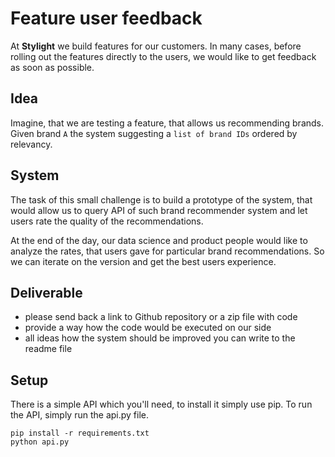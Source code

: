 # Feature user feedback

At **Stylight** we build features for our customers. In many cases, before rolling out the features directly to the users, we would like to get feedback as soon as possible.

## Idea
Imagine, that we are testing a feature, that allows us recommending brands. Given brand `A` the system suggesting  a `list of brand IDs` ordered by relevancy.

## System
The task of this small challenge is to build a prototype of the system, that would allow us to query API of such brand recommender system and let users rate the quality of the recommendations.

At the end of the day, our data science and product people would like to analyze the rates, that users gave for particular brand recommendations.
So we can iterate on the version and get the best users experience.


## Deliverable
- please send back a link to Github repository or a zip file with code
- provide a way how the code would be executed on our side
- all ideas how the system should be improved you can write to the readme file


## Setup
There is a simple API which you'll need, to install it simply use pip. To run the API, simply run the api.py file.

```
pip install -r requirements.txt
python api.py
```
